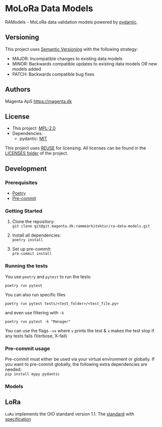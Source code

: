 <!--
SPDX-FileCopyrightText: 2021 Magenta ApS <https://magenta.dk>
SPDX-License-Identifier: MPL-2.0
-->


# MoLoRa Data Models

RAModels - MoLoRa data validation models powered by [pydantic](https://github.com/samuelcolvin/pydantic/#pydantic).

## Versioning
This project uses [Semantic Versioning](https://semver.org/) with the following strategy:
- MAJOR: Incompatible changes to existing data models
- MINOR: Backwards compatible updates to existing data models OR new models added
- PATCH: Backwards compatible bug fixes


## Authors

Magenta ApS <https://magenta.dk>

## License
- This project: [MPL-2.0](MPL-2.0.txt)
- Dependencies:
  - pydantic: [MIT](MIT.txt)

This project uses [REUSE](https://reuse.software) for licensing. All licenses can be found in the [LICENSES folder](LICENSES/) of the project.

## Development
### Prerequisites

- [Poetry](https://github.com/python-poetry/poetry) 
- [Pre-commit](https://github.com/pre-commit/pre-commit)


### Getting Started

1. Clone the repository:  
`git clone git@git.magenta.dk:rammearkitektur/ra-data-models.git`

2. Install all dependencies:   
`poetry install`

3. Set up pre-commit:  
`pre-commit install`


### Running the tests

You use `poetry` and `pytest` to run the tests:

`poetry run pytest`  

  
You can also run specific files

`poetry run pytest tests/<test_folder>/<test_file.py>`

and even use filtering with `-k`

`poetry run pytest -k "Manager"`

  
You can use the flags `-vx` where `v` prints the test & `x` makes the test stop if any tests fails (Verbose, X-fail)

### Pre-commit usage 
Pre-commit must either be used via your virtual environment or globally.
If you want to pre-commit globally, the following extra dependencies are needed:  
`pip install mypy pydantic`  


### Models

## LoRa
`LoRa` implements the OIO standard version 1.1. The [standard](https://digitaliser.dk/resource/1569113) with
[specification](https://www.digitaliser.dk/resource/1569113/artefact/Specifikationafserviceinterfacefororganisation-OIO-Godkendt%5bvs.1.1%5d.pdf?artefact=true&PID=1569586)
